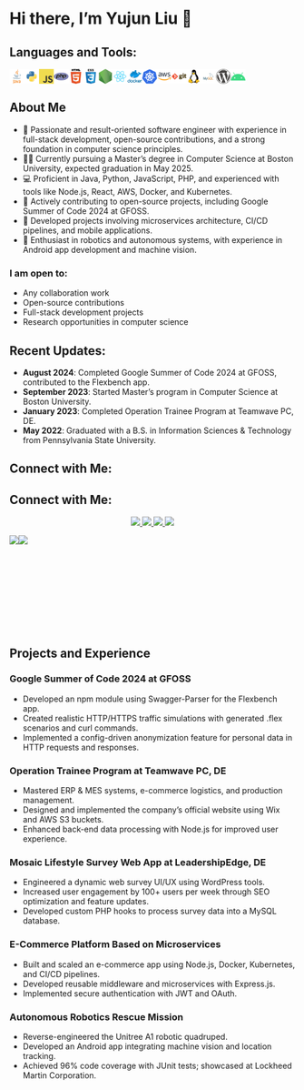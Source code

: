 # Hi there, I’m Yujun Liu 👋

## Languages and Tools:

<p>
  <img align="left" alt="Java" width="26px" src="https://raw.githubusercontent.com/github/explore/main/topics/java/java.png" />
  <img align="left" alt="Python" width="26px" src="https://raw.githubusercontent.com/github/explore/main/topics/python/python.png" />
  <img align="left" alt="JavaScript" width="26px" src="https://raw.githubusercontent.com/github/explore/main/topics/javascript/javascript.png" />
  <img align="left" alt="PHP" width="26px" src="https://raw.githubusercontent.com/github/explore/main/topics/php/php.png" />
  <img align="left" alt="HTML5" width="26px" src="https://raw.githubusercontent.com/github/explore/main/topics/html/html.png" />
  <img align="left" alt="CSS3" width="26px" src="https://raw.githubusercontent.com/github/explore/main/topics/css/css.png" />
  <img align="left" alt="Node.js" width="26px" src="https://raw.githubusercontent.com/github/explore/main/topics/nodejs/nodejs.png" />
  <img align="left" alt="React" width="26px" src="https://raw.githubusercontent.com/github/explore/main/topics/react/react.png" />
  <img align="left" alt="Docker" width="26px" src="https://raw.githubusercontent.com/github/explore/main/topics/docker/docker.png" />
  <img align="left" alt="Kubernetes" width="26px" src="https://raw.githubusercontent.com/github/explore/main/topics/kubernetes/kubernetes.png" />
  <img align="left" alt="AWS" width="26px" src="https://raw.githubusercontent.com/github/explore/main/topics/aws/aws.png" />
  <img align="left" alt="Git" width="26px" src="https://raw.githubusercontent.com/github/explore/main/topics/git/git.png" />
  <img align="left" alt="Linux" width="26px" src="https://raw.githubusercontent.com/github/explore/main/topics/linux/linux.png" />
  <img align="left" alt="MySQL" width="26px" src="https://raw.githubusercontent.com/github/explore/main/topics/mysql/mysql.png" />
  <img align="left" alt="WordPress" width="26px" src="https://raw.githubusercontent.com/github/explore/main/topics/wordpress/wordpress.png" />
  <img align="left" alt="Android" width="26px" src="https://raw.githubusercontent.com/github/explore/main/topics/android/android.png" />
</p>

<br clear="left"/>

## About Me

- 🔭 Passionate and result-oriented software engineer with experience in full-stack development, open-source contributions, and a strong foundation in computer science principles.
- 👨‍🎓 Currently pursuing a Master’s degree in Computer Science at Boston University, expected graduation in May 2025.
- 💻 Proficient in Java, Python, JavaScript, PHP, and experienced with tools like Node.js, React, AWS, Docker, and Kubernetes.
- 🌱 Actively contributing to open-source projects, including Google Summer of Code 2024 at GFOSS.
- 🚀 Developed projects involving microservices architecture, CI/CD pipelines, and mobile applications.
- 🤖 Enthusiast in robotics and autonomous systems, with experience in Android app development and machine vision.

### I am open to:

- Any collaboration work
- Open-source contributions
- Full-stack development projects
- Research opportunities in computer science

## Recent Updates:

- **August 2024**: Completed Google Summer of Code 2024 at GFOSS, contributed to the Flexbench app.
- **September 2023**: Started Master’s program in Computer Science at Boston University.
- **January 2023**: Completed Operation Trainee Program at Teamwave PC, DE.
- **May 2022**: Graduated with a B.S. in Information Sciences & Technology from Pennsylvania State University.

## Connect with Me:

## Connect with Me:

<p align="center">
  <a href="https://docs.google.com/document/d/1N1jUcrAv7VVRQC3pCZJCyiZIdYGmIFn3kmNYF28QPcY/edit?tab=t.0" target="_blank">
    <img src="https://img.shields.io/badge/Resume-Click%20Here-blue?style=for-the-badge&logo=google-drive&logoColor=white" />
  </a>
  <a href="https://ajun01.github.io/React-Portfolio/" target="_blank">
    <img src="https://img.shields.io/badge/Portfolio-Visit-blueviolet?style=for-the-badge&logo=react&logoColor=white" />
  </a>
  <a href="https://www.linkedin.com/in/yujun-liu-challenger/" target="_blank">
    <img src="https://img.shields.io/badge/LinkedIn-Connect%20Now-blue?style=for-the-badge&logo=linkedin&logoColor=white" />
  </a>
  <a href="https://flexivian.github.io/flexbench/docs/GSoC/2024/" target="_blank">
    <img src="https://img.shields.io/badge/GSOC%202024-Learn%20More-orange?style=for-the-badge&logo=google&logoColor=white" />
  </a>
</p>

<div>
  <img align="left" height="165px" src="https://github-readme-stats.vercel.app/api?username=AJun01&show_icons=true&theme=tokyonight" />
  <img align="left" src="https://github-readme-stats.vercel.app/api/top-langs/?username=AJun01&layout=compact&theme=tokyonight" />
</div>

<br clear="left"/>

## Projects and Experience

### Google Summer of Code 2024 at GFOSS

- Developed an npm module using Swagger-Parser for the Flexbench app.
- Created realistic HTTP/HTTPS traffic simulations with generated .flex scenarios and curl commands.
- Implemented a config-driven anonymization feature for personal data in HTTP requests and responses.

### Operation Trainee Program at Teamwave PC, DE

- Mastered ERP & MES systems, e-commerce logistics, and production management.
- Designed and implemented the company’s official website using Wix and AWS S3 buckets.
- Enhanced back-end data processing with Node.js for improved user experience.

### Mosaic Lifestyle Survey Web App at LeadershipEdge, DE

- Engineered a dynamic web survey UI/UX using WordPress tools.
- Increased user engagement by 100+ users per week through SEO optimization and feature updates.
- Developed custom PHP hooks to process survey data into a MySQL database.

### E-Commerce Platform Based on Microservices

- Built and scaled an e-commerce app using Node.js, Docker, Kubernetes, and CI/CD pipelines.
- Developed reusable middleware and microservices with Express.js.
- Implemented secure authentication with JWT and OAuth.

### Autonomous Robotics Rescue Mission

- Reverse-engineered the Unitree A1 robotic quadruped.
- Developed an Android app integrating machine vision and location tracking.
- Achieved 96% code coverage with JUnit tests; showcased at Lockheed Martin Corporation.

<!-- Add more projects and experiences as needed -->